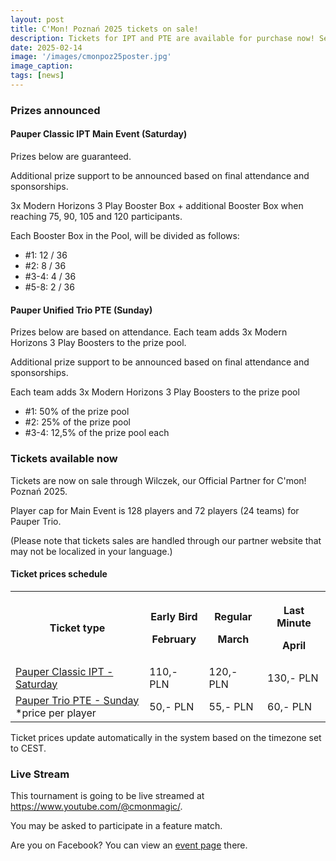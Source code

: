 ```yaml
---
layout: post
title: C'Mon! Poznań 2025 tickets on sale!
description: Tickets for IPT and PTE are available for purchase now! Secure your seat and see you in Poznań!
date: 2025-02-14
image: '/images/cmonpoz25poster.jpg'
image_caption:
tags: [news]
---
```


### Prizes announced

#### Pauper Classic IPT Main Event (Saturday)

Prizes below are guaranteed.

Additional prize support to be announced based on final attendance and sponsorships.

3x Modern Horizons 3 Play Booster Box + additional Booster Box when reaching 75, 90, 105 and 120 participants.

Each Booster Box in the Pool, will be divided as follows:
- #1: 12 / 36
- #2: 8 / 36
- #3-4: 4 / 36
- #5-8: 2 / 36

#### Pauper Unified Trio PTE (Sunday)

Prizes below are based on attendance. Each team adds 3x Modern Horizons 3 Play Boosters to the prize pool.

Additional prize support to be announced based on final attendance and sponsorships.

Each team adds 3x Modern Horizons 3 Play Boosters to the prize pool
- #1: 50% of the prize pool
- #2: 25% of the prize pool
- #3-4: 12,5% of the prize pool each

### Tickets available now

Tickets are now on sale through Wilczek, our Official Partner for C'mon! Poznań 2025.

Player cap for Main Event is 128 players and 72 players (24 teams) for Pauper Trio. 

(Please note that tickets sales are handled through our partner website that may not be localized in your language.)

#### Ticket prices schedule

<div class="table-container">
  <table>
    <tr><th>Ticket type</th><th><p>Early Bird</p><p>February</p></th><th><p>Regular</p><p>March</p></th><th><p>Last Minute</p><p>April</p></th></tr>
    <tr><td><a href="https://wilczek.poznan.pl/c-mon-poznan-2025-pauper-main-event.html" target="_blank">Pauper Classic IPT - Saturday</a></td><td>110,- PLN</td><td>120,- PLN</td><td>130,- PLN</td></tr>
    <tr><td><a href="https://wilczek.poznan.pl/c-mon-poznan-2025-pauper-trio-team-unified.html" target="_blank">Pauper Trio PTE - Sunday</a><br />*price per player</td><td>50,- PLN</td><td>55,- PLN</td><td>60,- PLN</td></tr>
  </table>
</div>

Ticket prices update automatically in the system based on the timezone set to CEST.

### Live Stream

This tournament is going to be live streamed at <a href="https://www.youtube.com/@cmonmagic/" target="_blank">https://www.youtube.com/@cmonmagic/</a>.

You may be asked to participate in a feature match.

Are you on Facebook? You can view an <a href="https://www.facebook.com/events/1603624773597682" target="_blank">event page</a> there.